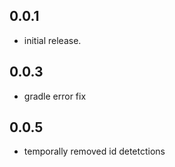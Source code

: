 ## 0.0.1

* initial release.
 ## 0.0.3
* gradle error fix

 ## 0.0.5
* temporally removed id detetctions